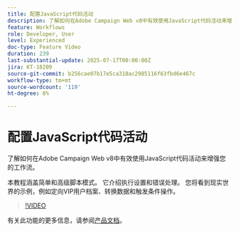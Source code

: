```yaml
---
title: 配置JavaScript代码活动
description: 了解如何在Adobe Campaign Web v8中有效使用JavaScript代码活动来增强您的工作流。 本教程涵盖简单和高级脚本模式。 它介绍执行设置和错误处理。 您将看到现实世界的示例，例如定向VIP用户档案、转换数据和触发条件操作。
feature: Workflows
role: Developer, User
level: Experienced
doc-type: Feature Video
duration: 239
last-substantial-update: 2025-07-17T00:00:00Z
jira: KT-18209
source-git-commit: b256cae07b17e5ca318ac2985116f63fbd6e467c
workflow-type: tm+mt
source-wordcount: '119'
ht-degree: 8%

---
```



# 配置JavaScript代码活动

了解如何在Adobe Campaign Web v8中有效使用JavaScript代码活动来增强您的工作流。

本教程涵盖简单和高级脚本模式。 它介绍执行设置和错误处理。 您将看到现实世界的示例，例如定向VIP用户档案、转换数据和触发条件操作。

>[!VIDEO](https://video.tv.adobe.com/v/3464918/?learn=on&enablevpops)

有关此功能的更多信息，请参阅[产品文档](https://experienceleague.adobe.com/en/docs/campaign-web/v8/wf/design-workflows/javascript-code)。
